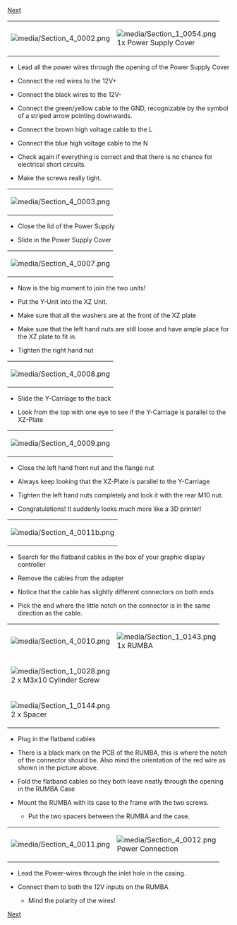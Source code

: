 [Next](https://github.com/open3dengineering/i3_Berlin/wiki/Section-4.2-Wiring-the-Z-Unit)

<table>
<colgroup>
<col width="50%" />
<col width="50%" />
</colgroup>
<tbody>
<tr class="odd">
<td align="left"><p><img src="media/Section_4_0002.png" alt="media/Section_4_0002.png" /></p></td>
<td align="left"><p><img src="media/Section_1_0054.png" alt="media/Section_1_0054.png" /><br />
 1x Power Supply Cover</p></td>
</tr>
</tbody>
</table>

-   Lead all the power wires through the opening of the Power Supply
    Cover

-   Connect the red wires to the 12V+

-   Connect the black wires to the 12V-

-   Connect the green/yellow cable to the GND, recognizable by the
    symbol of a striped arrow pointing downwards.

-   Connect the brown high voltage cable to the L

-   Connect the blue high voltage cable to the N

-   Check again if everything is correct and that there is no chance for
    electrical short circuits.

-   Make the screws really tight.

<table>
<colgroup>
<col width="100%" />
</colgroup>
<tbody>
<tr class="odd">
<td align="left"><p><img src="media/Section_4_0003.png" alt="media/Section_4_0003.png" /></p></td>
</tr>
</tbody>
</table>

-   Close the lid of the Power Supply

-   Slide in the Power Supply Cover

<table>
<colgroup>
<col width="100%" />
</colgroup>
<tbody>
<tr class="odd">
<td align="left"><p><img src="media/Section_4_0007.png" alt="media/Section_4_0007.png" /></p></td>
</tr>
</tbody>
</table>

-   Now is the big moment to join the two units!

-   Put the Y-Unit into the XZ Unit.

-   Make sure that all the washers are at the front of the XZ plate

-   Make sure that the left hand nuts are still loose and have ample
    place for the XZ plate to fit in.

-   Tighten the right hand nut

<table>
<colgroup>
<col width="100%" />
</colgroup>
<tbody>
<tr class="odd">
<td align="left"><p><img src="media/Section_4_0008.png" alt="media/Section_4_0008.png" /></p></td>
</tr>
</tbody>
</table>

-   Slide the Y-Carriage to the back

-   Look from the top with one eye to see if the Y-Carriage is parallel
    to the XZ-Plate

<table>
<colgroup>
<col width="100%" />
</colgroup>
<tbody>
<tr class="odd">
<td align="left"><p><img src="media/Section_4_0009.png" alt="media/Section_4_0009.png" /></p></td>
</tr>
</tbody>
</table>

-   Close the left hand front nut and the flange nut

-   Always keep looking that the XZ-Plate is parallel to the Y-Carriage

-   Tighten the left hand nuts completely and lock it with the rear
    M10 nut.

-   Congratulations! It suddenly looks much more like a 3D printer!

<table>
<colgroup>
<col width="100%" />
</colgroup>
<tbody>
<tr class="odd">
<td align="left"><p><img src="media/Section_4_0011b.png" alt="media/Section_4_0011b.png" /></p></td>
</tr>
</tbody>
</table>

-   Search for the flatband cables in the box of your graphic display
    controller

-   Remove the cables from the adapter

-   Notice that the cable has slightly different connectors on both ends

-   Pick the end where the little notch on the connector is in the same
    direction as the cable.

<table>
<colgroup>
<col width="50%" />
<col width="50%" />
</colgroup>
<tbody>
<tr class="odd">
<td align="left"><p><img src="media/Section_4_0010.png" alt="media/Section_4_0010.png" /></p></td>
<td align="left"><p><img src="media/Section_1_0143.png" alt="media/Section_1_0143.png" /><br />
 1x RUMBA</p></td>
</tr>
<tr class="even">
<td align="left"><p><img src="media/Section_1_0028.png" alt="media/Section_1_0028.png" /><br />
 2 x M3x10 Cylinder Screw</p></td>
</tr>
<tr class="odd">
<td align="left"><p><img src="media/Section_1_0144.png" alt="media/Section_1_0144.png" /><br />
 2 x Spacer</p></td>
</tr>
</tbody>
</table>

-   Plug in the flatband cables

-   There is a black mark on the PCB of the RUMBA, this is where the
    notch of the connector should be. Also mind the orientation of the
    red wire as shown in the picture above.

-   Fold the flatband cables so they both leave neatly through the
    opening in the RUMBA Case

-   Mount the RUMBA with its case to the frame with the two screws.

    -   Put the two spacers between the RUMBA and the case.

<table>
<colgroup>
<col width="50%" />
<col width="50%" />
</colgroup>
<tbody>
<tr class="odd">
<td align="left"><p><img src="media/Section_4_0011.png" alt="media/Section_4_0011.png" /></p></td>
<td align="left"><p><img src="media/Section_4_0012.png" alt="media/Section_4_0012.png" /><br />
 Power Connection</p></td>
</tr>
</tbody>
</table>

-   Lead the Power-wires through the inlet hole in the casing.

-   Connect them to both the 12V inputs on the RUMBA

    -   Mind the polarity of the wires!

[Next](https://github.com/open3dengineering/i3_Berlin/wiki/Section-4.2-Wiring-the-Z-Unit)
